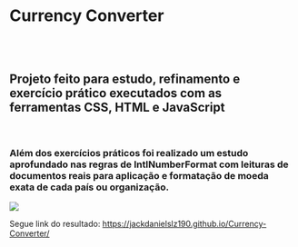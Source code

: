 <h1>Currency Converter</h1>
<br>
<br>
<h2>Projeto feito para estudo, refinamento e exercício prático executados com as ferramentas CSS, HTML e JavaScript</h2>
<br>
<h3>Além dos exercícios práticos foi realizado um estudo aprofundado nas regras de IntlNumberFormat com leituras de documentos reais para aplicação e formatação de moeda exata de cada país ou organização.</h3>
<img src="https://github.com/Jackdanielslz190/Currency-Converter/blob/main/Assets/mocap-currency-converter.jpg?raw=true">


Segue link do resultado: https://jackdanielslz190.github.io/Currency-Converter/
